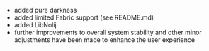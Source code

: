 - added pure darkness
- added limited Fabric support (see README.md)
- added LibNolij
- further improvements to overall system stability and other minor adjustments have been made to enhance the user experience